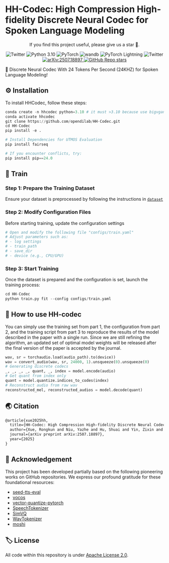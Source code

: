 
# HH-Codec: High Compression High-fidelity Discrete Neural Codec for Spoken Language Modeling
<p align="center">
  If you find this project useful, please give us a star 🌟.
</p>
<p align="center">
  <img src="https://img.shields.io/twitter/url?style=social&url=https%3A%2F%2Ftwitter.com%2Fopendilab" alt="Twitter">
  <img src="https://img.shields.io/badge/python-3.10-blue?logo=python&logoColor=white" alt="Python 3.10">
  <img src="https://img.shields.io/badge/pytorch-2.5.0-blue" alt="PyTorch">
  <img src="https://img.shields.io/badge/wandb-0.16.6-orange?logo=wandb&logoColor=white" alt="wandb">
  <img src="https://img.shields.io/badge/lightning-2.2.1-purple?logo=lightning&logoColor=white" alt="PyTorch Lightning">
  <img src="https://img.shields.io/twitter/url?style=social&url=https%3A%2F%2Ftwitter.com%2Fopendilab" alt="Twitter">
    <a href="https://arxiv.org/abs/2507.18897">
    <img src="https://img.shields.io/badge/arXiv-2507.18897-b31b1b.svg?logo=arxiv&logoColor=white" alt="arXiv:2507.18897">
  </a>
    <a href="https://github.com/opendilab/HH-Codec/"><img src="https://img.shields.io/github/stars/opendilab/HH-Codec?style=social" alt="GitHub Repo stars"></a>


</p>

🎉 Discrete Neural Codec With 24 Tokens Per Second (24KHZ) for Spoken Language Modeling!
## ⚙️ Installation
To install HHCodec, follow these steps:
```python
conda create -n hhcodec python=3.10 # it must >3.10 because use bigvgan
conda activate hhcodec
git clone https://github.com/opendilab/HH-Codec.git
cd HH-Codec 
pip install -e .

# Install Dependencies for UTMOS Evaluation
pip install fairseq

# If you encounter conflicts, try:
pip install pip==24.0
```
## 🚀 Train

### Step 1: Prepare the Training Dataset
Ensure your dataset is preprocessed by following the instructions in [`dataset`](dataset)

### Step 2: Modify Configuration Files
Before starting training, update the configuration settings
```python
# Open and modify the following file "configs/train.yaml"
# Adjust parameters such as:
# - log settings
# - train_path
# - save_dir
# - device (e.g., CPU/GPU)
```

### Step 3: Start Training
Once the dataset is prepared and the configuration is set, launch the training process:
```python
cd HH-Codec
python train.py fit --config configs/train.yaml
```

## 🧩 How to use HH-codec 
You can simply use the training set from part 1, the configuration from part 2, and the training script from part 3 to reproduce the results of the model described in the paper with a single run. Since we are still refining the algorithm, an updated set of optimal model weights will be released after the final version of the paper is accepted by the journal.
```python
wav, sr = torchaudio.load(audio_path).to(device))
wav = convert_audio(wav, sr, 24000, 1).unsqueeze(0).unsqueeze(0)  
# Generating discrete codecs
_, _, _, _, quant, _, index = model.encode(audio)
# Get quant from index only
quant = model.quantize.indices_to_codes(index)
# Reconstruct audio from raw wav
reconstructed_mel, reconstructed_audios = model.decode(quant)
```

## 🌏 Citation
```latex
@article{xue2025hh,
  title={HH-Codec: High Compression High-fidelity Discrete Neural Codec for Spoken Language Modeling},
  author={Xue, Rongkun and Niu, Yazhe and Hu, Shuai and Yin, Zixin and Yao, Yongqiang and Yang, Jing},
  journal={arXiv preprint arXiv:2507.18897},
  year={2025}
}
```


## 💓 Acknowledgement
This project has been developed partially based on the following pioneering works on GitHub repositories.
We express our profound gratitude for these foundational resources:
- [seed-tts-eval](https://github.com/BytedanceSpeech/seed-tts-eval)
- [vocos](https://github.com/gemelo-ai/vocos)
- [vector-quantize-pytorch](https://github.com/lucidrains/vector-quantize-pytorch)
- [SpeechTokenizer](https://github.com/ZhangXInFD/SpeechTokenizer)
- [SimVQ](https://github.com/youngsheen/SimVQ)
- [WavTokenizer](https://github.com/jishengpeng/WavTokenizer)
- [moshi](https://github.com/kyutai-labs/moshi)


## 🏷️ License
All code within this repository is under [Apache License 2.0](https://www.apache.org/licenses/LICENSE-2.0).

